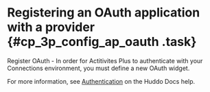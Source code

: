 # Registering an OAuth application with a provider {#cp_3p_config_ap_oauth .task}

Register OAuth - In order for Actitivites Plus to authenticate with your Connections environment, you must define a new OAuth widget.

For more information, see [Authentication](https://docs.huddo.com/boards/connections/auth-on-prem/) on the Huddo Docs help.

